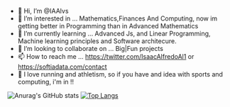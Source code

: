 - 👋 Hi, I’m @IAAlvs
- 👀 I’m interested in ... Mathematics,Finances And Computing, now im getting better in Programming than in Advanced Mathematics
- 🌱 I’m currently learning ... Advanced Js, and Linear Programming, Machine learning principles and Software architecure.
- 💞️ I’m looking to collaborate on ... Big|Fun projects 
- 📫 How to reach me ... https://twitter.com/IsaacAlfredoAl1  or https://softiadata.com/contact
- 👟 I love running and athletism, so if you have and idea with sports and computing, i'm in  !!
<!---
IAAlvs/IAAlvs is a ✨ special ✨ repository because its `README.md` (this file) appears on your GitHub profile.
You can click the Preview link to take a look at your changes.
--->
![Anurag's GitHub stats](https://github-readme-stats.vercel.app/api?username=IAAlvs&show_icons=true&theme=radical)
[![Top Langs](https://github-readme-stats.vercel.app/api/top-langs/?username=IAAlvs&show_icons=true&theme=radical)](https://github.com/IAAlvs/github-readme-stats)
